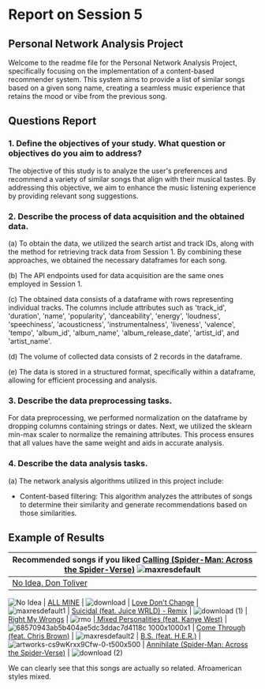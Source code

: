 # Report on Session 5

## Personal Network Analysis Project

Welcome to the readme file for the Personal Network Analysis Project, specifically focusing on the implementation of a content-based recommender system. This system aims to provide a list of similar songs based on a given song name, creating a seamless music experience that retains the mood or vibe from the previous song.

## Questions Report

### 1. Define the objectives of your study. What question or objectives do you aim to address?

The objective of this study is to analyze the user's preferences and recommend a variety of similar songs that align with their musical tastes. By addressing this objective, we aim to enhance the music listening experience by providing relevant song suggestions.

### 2. Describe the process of data acquisition and the obtained data.

(a) To obtain the data, we utilized the search artist and track IDs, along with the method for retrieving track data from Session 1. By combining these approaches, we obtained the necessary dataframes for each song.

(b) The API endpoints used for data acquisition are the same ones employed in Session 1.

(c) The obtained data consists of a dataframe with rows representing individual tracks. The columns include attributes such as 'track_id', 'duration', 'name', 'popularity', 'danceability', 'energy', 'loudness', 'speechiness', 'acousticness', 'instrumentalness', 'liveness', 'valence', 'tempo', 'album_id', 'album_name', 'album_release_date', 'artist_id', and 'artist_name'.

(d) The volume of collected data consists of 2 records in the dataframe.

(e) The data is stored in a structured format, specifically within a dataframe, allowing for efficient processing and analysis.

### 3. Describe the data preprocessing tasks.

For data preprocessing, we performed normalization on the dataframe by dropping columns containing strings or dates. Next, we utilized the sklearn min-max scaler to normalize the remaining attributes. This process ensures that all values have the same weight and aids in accurate analysis.

### 4. Describe the data analysis tasks.

(a) The network analysis algorithms utilized in this project include:

- Content-based filtering: This algorithm analyzes the attributes of songs to determine their similarity and generate recommendations based on those similarities.



## Example of Results

| Recommended songs if you liked [Calling (Spider-Man: Across the Spider-Verse)](https://open.spotify.com/track/5rurggqwwudn9clMdcchxT?si=6f92fc189caa4c12) ![maxresdefault](https://github.com/Neilus03/Spotiflyers/assets/87651732/2a037263-1cc1-4e2e-9035-eda7bb59fc89)
| -----------|
| [No Idea, Don Toliver](https://open.spotify.com/track/7AzlLxHn24DxjgQX73F9fU?si=d92ad7280ed64ec4) |
![No Idea](https://github.com/Neilus03/Spotiflyers/assets/122691083/7a8c2ddb-8a0f-4175-8c5c-c4b544de413d)
| [ALL MINE](https://open.spotify.com/track/3U21A07gAloCc4P7J8rxcn?si=6f51abe5d6554e6a) |
![download](https://github.com/Neilus03/Spotiflyers/assets/87651732/91561cd0-aff7-4503-8823-9725e1562679)
| [Love Don't Change](https://open.spotify.com/track/6PmjWl0phNxc0R5OwkDdiZ?si=8feb2d0a357b43b5) |
![maxresdefault1](https://github.com/Neilus03/Spotiflyers/assets/87651732/bae7bbd5-8da6-4bf9-88d5-2010bd0af0f0)
| [Suicidal (feat. Juice WRLD) - Remix](https://open.spotify.com/track/4S2uhQE8L9V6p7rj7SiauJ?si=0d81034d0ec14050) |
![download (1)](https://github.com/Neilus03/Spotiflyers/assets/87651732/a5dec48a-02f5-4e08-ab25-3c7c990875f5)
| [Right My Wrongs](https://open.spotify.com/track/5rgrBsAFYMun6yhtnLKRPz?si=bdfe4ff735c84580) |
![rmo](https://github.com/Neilus03/Spotiflyers/assets/122691083/733179dc-e61d-4ee8-a30e-be25618135a1)
|[ Mixed Personalities (feat. Kanye West)](https://open.spotify.com/track/6vWEAOUSxohKxhp0K1BsxL?si=c9ececee29064e9a) |
![68570943ab5b404ae5dc3ddac7d4118c 1000x1000x1](https://github.com/Neilus03/Spotiflyers/assets/87651732/aff0c431-d881-4ee6-8016-2731b27c54e0)
| [Come Through (feat. Chris Brown)](https://open.spotify.com/track/3krZxyBsWEHfEfJegYaWTd?si=e746387b646f4391) |
![maxresdefault2](https://github.com/Neilus03/Spotiflyers/assets/87651732/0551ea00-88be-42c1-b8b9-de2f47ddda0d)
| [B.S. (feat. H.E.R.)](https://open.spotify.com/track/63wx9vdskaXbYxyDx4oJCZ?si=159cf9fa5dcb4bc0) |
![artworks-cs9wKrxx9Cfw-0-t500x500](https://github.com/Neilus03/Spotiflyers/assets/87651732/81234e15-8183-4672-81f7-43d58e18c698)
| [Annihilate (Spider-Man: Across the Spider-Verse)](https://open.spotify.com/track/39MK3d3fonIP8Mz9oHCTBB?si=338beab264d54ae1) |
![download (2)](https://github.com/Neilus03/Spotiflyers/assets/87651732/ed6238c9-1043-471c-a33c-c8232b757394)


We can clearly see that this songs are actually so related. Afroamerican styles mixed. 
